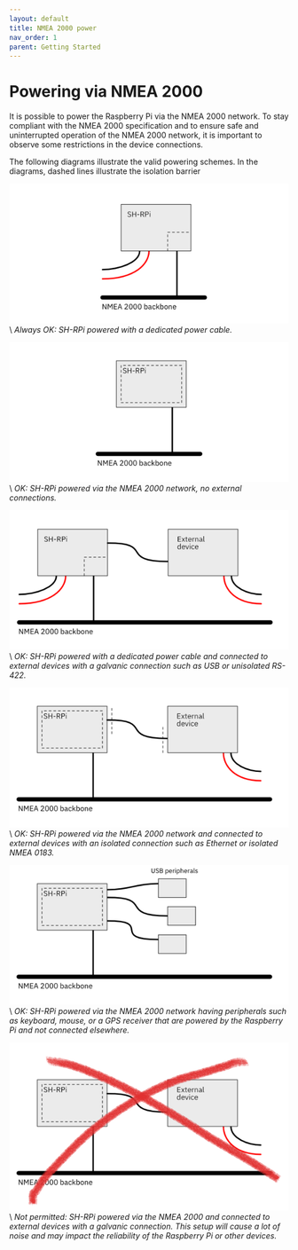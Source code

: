 ```yaml
---
layout: default
title: NMEA 2000 power
nav_order: 1
parent: Getting Started
---
```


# Powering via NMEA 2000

It is possible to power the Raspberry Pi via the NMEA 2000 network. To stay compliant with the NMEA 2000 specification and to ensure safe and uninterrupted operation of the NMEA 2000 network, it is important to observe some restrictions in the device connections.

The following diagrams illustrate the valid powering schemes.
In the diagrams, dashed lines illustrate the isolation barrier

![Powered externally](assets/Power-diagram-n2k-and-power.png "Powered externally")\\
*Always OK: SH-RPi powered with a dedicated power cable.*

![Powered via NMEA 2000 bus](assets/Power-diagram-pure-n2k.png "Powered via NMEA 2000 bus")\\
*OK: SH-RPi powered via the NMEA 2000 network, no external connections.*

![Powered externally, galvanic connections](assets/Power-diagram-unisolated-conx.png "Powered externally, galvanic connections")\\
*OK: SH-RPi powered with a dedicated power cable and connected to external devices with a galvanic connection such as USB or unisolated RS-422.*

![Powered via NMEA 2000 bus, isolated connections](assets/Power-diagram-isolated-conx.png "Powered via NMEA 2000 bus, isolated connections")\\
*OK: SH-RPi powered via the NMEA 2000 network and connected to external devices with an isolated connection such as Ethernet or isolated NMEA 0183.*

![Powered via NMEA 2000 bus, USB-powered peripherals](assets/Power-diagram-isolated-peripherals.png "Powered via NMEA 2000 bus, USB-powered peripherals")\\
*OK: SH-RPi powered via the NMEA 2000 network having peripherals such as keyboard, mouse, or a GPS receiver that are powered by the Raspberry Pi and not connected elsewhere.*

![Not permitted: powered via NMEA 2000 and galvanic connections](assets/Power-diagram-illegal.png "Not permitted: powered via NMEA 2000 and galvanic connections")\\
*Not permitted: SH-RPi powered via the NMEA 2000 and connected to external devices with a galvanic connection. This setup will cause a lot of noise and may impact the reliability of the Raspberry Pi or other devices.*
